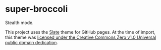 # super-broccoli

Stealth mode.

This project uses the [Slate](https://pages-themes.github.io/slate/) theme for GitHub pages. At the time of import, this theme was [licensed under the Creative Commons Zero v1.0 Universal public domain dedication](https://github.com/pages-themes/slate/blob/master/LICENSE).
